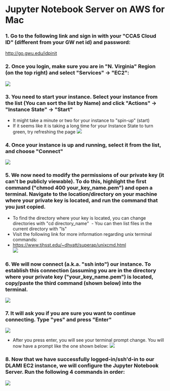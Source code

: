 # Jupyter Notebook Server on AWS for Mac
### 1.	Go to the following link and sign in with your "CCAS Cloud ID" (different from your GW net id) and password:
http://go.gwu.edu/idpinit<br/>

### 2.	Once you login, make sure you are in "N. Virginia" Region (on the top right) and select "Services" -> "EC2":
![](https://raw.github.com/yuxiaohuang/aws-machine-learning-1/master/aws-machine-learning-1-master/Creating%20a%20DLAMI%20EC2%20Instance%20on%20GWU-AWS/screenshots/1.png)

### 3. You need to start your instance. Select your instance from the list (You can sort the list by Name) and click "Actions" -> "Instance State" -> "Start"
 - It might take a minute or two for your instance to "spin-up" (start)
 - If it seems like it is taking a long time for your Instance State to turn green, try refreshing the page
![](https://raw.github.com/yuxiaohuang/aws-machine-learning-1/master/aws-machine-learning-1-master/Jupyter%20Notebook%20Server%20Mac/screenshots/5.png)

 ### 4.	Once your instance is up and running, select it from the list, and choose "Connect"
![](https://github.com/yuxiaohuang/aws-machine-learning-1/blob/master/aws-machine-learning-1-master/Jupyter%20Notebook%20Server%20Mac/screenshots/2.png?raw=true)

 ### 5.	We now need to modify the permissions of our private key (it can't be publicly viewable). To do this, highlight the first command ("chmod 400 your_key_name.pem") and open a terminal. Navigate to the location/directory on your machine where your private key is located, and run the command that you just copied.
  - To find the directory where your key is located, you can change directories with "cd directory_name"
  - You can then list files in the current directory with "ls"
  - Visit the following link for more information regarding unix terminal commands:
  - https://www.tjhsst.edu/~dhyatt/superap/unixcmd.html<br/>
![](https://github.com/yuxiaohuang/aws-machine-learning-1/blob/master/aws-machine-learning-1-master/Jupyter%20Notebook%20Server%20Mac/screenshots/3.png?raw=true)

 ### 6.	We will now connect (a.k.a. "ssh into") our instance. To establish this connection (assuming you are in the directory where your private key ("your_key_name.pem") is located, copy/paste the third command (shown below) into the terminal.
 ![](https://raw.github.com/yuxiaohuang/aws-machine-learning-1/master/aws-machine-learning-1-master/Jupyter%20Notebook%20Server%20Mac/screenshots/4.png)

### 7. It will ask you if you are sure you want to continue connecting. Type "yes" and press "Enter"
![](https://raw.github.com/yuxiaohuang/aws-machine-learning-1/master/aws-machine-learning-1-master/Jupyter%20Notebook%20Server%20Mac/screenshots/6.png)
 - After you press enter, you will see your terminal prompt change. You will now have a prompt like the one shown below:
  ![](https://raw.github.com/yuxiaohuang/aws-machine-learning-1/master/aws-machine-learning-1-master/Jupyter%20Notebook%20Server%20Mac/screenshots/7.png)

### 8. Now that we have successfully logged-in/ssh'd-in to our DLAMI EC2 instance, we will configure the Jupyter Notebook Server. Run the following 4 commands in order:
  ![](https://raw.github.com/yuxiaohuang/aws-machine-learning-1/master/aws-machine-learning-1-master/Jupyter%20Notebook%20Server%20Mac/screenshots/8.png)


